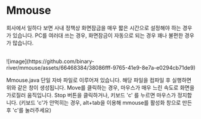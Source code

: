 # Mmouse 

회사에서 일하다 보면 사내 정책상 화면잠금을 매우 짧은 시간으로 설정해야 하는 경우가 있습니다.
PC를 여러대 쓰는 경우, 화면잠금이 자동으로 되는 경우 꽤나 불편한 경우가 많습니다.

<br>
![image](https://github.com/binary-river/mmouse/assets/66468384/38086fff-9765-41e9-8e7a-e0294cb71de9)
<br>

Mmouse.java 단일 자바 파일로 이루어져 있습니다.
해당 파일을 컴파일 후 실행하면 위와 같은 창이 생성됩니다.
Move를 클릭하는 경우, 마우스가 매우 느린 속도로 화면을 가로질러 움직입니다.
Stop 버튼을 클릭하거나, 키보드 'c' 를 누르면 마우스가 정지합니다.
(키보드 'c'가 안먹히는 경우, alt+tab을 이용해 mmouse를 활성화 창으로 만든 후 'c'를 눌러주세요)

